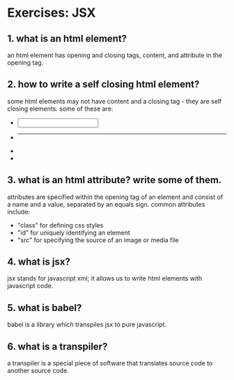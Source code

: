 # Exercises: JSX 

## 1. what is an html element?
an html element has opening and closing tags, content, and attribute in the opening tag. 

## 2. how to write a self closing html element?
some html elements may not have content and a closing tag - they are self closing elements.
some of these are:
- <input/>
- <hr/>
- <br/>
- <img/>

## 3. what is an html attribute? write some of them.
attributes are specified within the opening tag of an element and consist of a name and a value, separated by an equals sign.
common attributes include:
- "class" for defining css styles
- "id" for uniquely identifying an element
- "src" for specifying the source of an image or media file

## 4. what is jsx?
jsx stands for javascript xml; it allows us to write html elements with javascript code.

## 5. what is babel?
babel is a library which transpiles jsx to pure javascript.

## 6. what is a transpiler?
a transpiler is a special piece of software that translates source code to another source code.